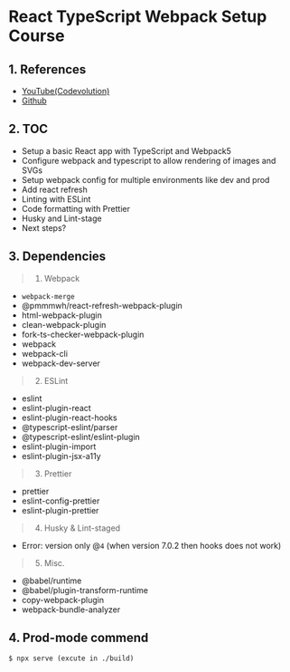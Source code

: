 # React TypeScript Webpack Setup Course

## 1. References

- [YouTube(Codevolution)](https://youtu.be/25kFcF54GNk?list=PLC3y8-rFHvwiWPS2RO3BKotLRfgg_8WEo)
- [Github](https://github.com/gopinav/React-TypeScript-Webpack-Starter)

## 2. TOC

- Setup a basic React app with TypeScript and Webpack5
- Configure webpack and typescript to allow rendering of images and SVGs
- Setup webpack config for multiple environments like dev and prod
- Add react refresh
- Linting with ESLint
- Code formatting with Prettier
- Husky and Lint-stage
- Next steps?

## 3. Dependencies

> 1. Webpack

- `webpack-merge`
- @pmmmwh/react-refresh-webpack-plugin
- html-webpack-plugin
- clean-webpack-plugin
- fork-ts-checker-webpack-plugin
- webpack
- webpack-cli
- webpack-dev-server

> 2. ESLint

- eslint
- eslint-plugin-react
- eslint-plugin-react-hooks
- @typescript-eslint/parser
- @typescript-eslint/eslint-plugin
- eslint-plugin-import
- eslint-plugin-jsx-a11y

> 3. Prettier

- prettier
- eslint-config-prettier
- eslint-plugin-prettier

> 4. Husky & Lint-staged

- Error: version only @`4` (when version 7.0.2 then hooks does not work)

> 5. Misc.

- @babel/runtime
- @babel/plugin-transform-runtime
- copy-webpack-plugin
- webpack-bundle-analyzer

## 4. Prod-mode commend

```ssh
$ npx serve (excute in ./build)
```
